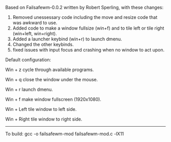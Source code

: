 Based on Failsafewm-0.0.2 written by Robert Sperling, with these changes:

1. Removed unessessary code including the move and resize code that was awkward to use.
2. Added code to make a window fullsize (win+f) and to tile left or tile right (win+left, win+right).
3. Added a launcher keybind (win+r) to launch dmenu.
4. Changed the other keybinds.
5. fixed issues with input focus and crashing when no window to act upon.

Default configuration:

  Win + z  cycle through available programs.
  
  Win + q  close the window under the mouse.
  
  Win + r  launch dmenu.
  
  Win + f  make window fullscreen (1920x1080).
  
  Win + Left  tile window to left side.
  
  Win + Right tile window to right side.
  
 ------------------------------------------------
 
  To build:
  gcc -o failsafewm-mod failsafewm-mod.c -lX11
